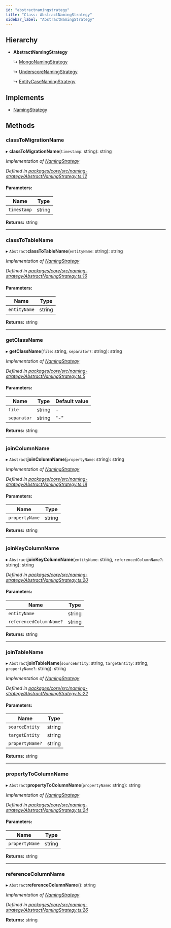 ```yaml
---
id: "abstractnamingstrategy"
title: "Class: AbstractNamingStrategy"
sidebar_label: "AbstractNamingStrategy"
---
```


## Hierarchy

* **AbstractNamingStrategy**

  ↳ [MongoNamingStrategy](mongonamingstrategy.md)

  ↳ [UnderscoreNamingStrategy](underscorenamingstrategy.md)

  ↳ [EntityCaseNamingStrategy](entitycasenamingstrategy.md)

## Implements

* [NamingStrategy](../interfaces/namingstrategy.md)

## Methods

### classToMigrationName

▸ **classToMigrationName**(`timestamp`: string): string

*Implementation of [NamingStrategy](../interfaces/namingstrategy.md)*

*Defined in [packages/core/src/naming-strategy/AbstractNamingStrategy.ts:12](https://github.com/mikro-orm/mikro-orm/blob/4249b052e/packages/core/src/naming-strategy/AbstractNamingStrategy.ts#L12)*

#### Parameters:

Name | Type |
------ | ------ |
`timestamp` | string |

**Returns:** string

___

### classToTableName

▸ `Abstract`**classToTableName**(`entityName`: string): string

*Implementation of [NamingStrategy](../interfaces/namingstrategy.md)*

*Defined in [packages/core/src/naming-strategy/AbstractNamingStrategy.ts:16](https://github.com/mikro-orm/mikro-orm/blob/4249b052e/packages/core/src/naming-strategy/AbstractNamingStrategy.ts#L16)*

#### Parameters:

Name | Type |
------ | ------ |
`entityName` | string |

**Returns:** string

___

### getClassName

▸ **getClassName**(`file`: string, `separator?`: string): string

*Implementation of [NamingStrategy](../interfaces/namingstrategy.md)*

*Defined in [packages/core/src/naming-strategy/AbstractNamingStrategy.ts:5](https://github.com/mikro-orm/mikro-orm/blob/4249b052e/packages/core/src/naming-strategy/AbstractNamingStrategy.ts#L5)*

#### Parameters:

Name | Type | Default value |
------ | ------ | ------ |
`file` | string | - |
`separator` | string | "-" |

**Returns:** string

___

### joinColumnName

▸ `Abstract`**joinColumnName**(`propertyName`: string): string

*Implementation of [NamingStrategy](../interfaces/namingstrategy.md)*

*Defined in [packages/core/src/naming-strategy/AbstractNamingStrategy.ts:18](https://github.com/mikro-orm/mikro-orm/blob/4249b052e/packages/core/src/naming-strategy/AbstractNamingStrategy.ts#L18)*

#### Parameters:

Name | Type |
------ | ------ |
`propertyName` | string |

**Returns:** string

___

### joinKeyColumnName

▸ `Abstract`**joinKeyColumnName**(`entityName`: string, `referencedColumnName?`: string): string

*Defined in [packages/core/src/naming-strategy/AbstractNamingStrategy.ts:20](https://github.com/mikro-orm/mikro-orm/blob/4249b052e/packages/core/src/naming-strategy/AbstractNamingStrategy.ts#L20)*

#### Parameters:

Name | Type |
------ | ------ |
`entityName` | string |
`referencedColumnName?` | string |

**Returns:** string

___

### joinTableName

▸ `Abstract`**joinTableName**(`sourceEntity`: string, `targetEntity`: string, `propertyName?`: string): string

*Implementation of [NamingStrategy](../interfaces/namingstrategy.md)*

*Defined in [packages/core/src/naming-strategy/AbstractNamingStrategy.ts:22](https://github.com/mikro-orm/mikro-orm/blob/4249b052e/packages/core/src/naming-strategy/AbstractNamingStrategy.ts#L22)*

#### Parameters:

Name | Type |
------ | ------ |
`sourceEntity` | string |
`targetEntity` | string |
`propertyName?` | string |

**Returns:** string

___

### propertyToColumnName

▸ `Abstract`**propertyToColumnName**(`propertyName`: string): string

*Implementation of [NamingStrategy](../interfaces/namingstrategy.md)*

*Defined in [packages/core/src/naming-strategy/AbstractNamingStrategy.ts:24](https://github.com/mikro-orm/mikro-orm/blob/4249b052e/packages/core/src/naming-strategy/AbstractNamingStrategy.ts#L24)*

#### Parameters:

Name | Type |
------ | ------ |
`propertyName` | string |

**Returns:** string

___

### referenceColumnName

▸ `Abstract`**referenceColumnName**(): string

*Implementation of [NamingStrategy](../interfaces/namingstrategy.md)*

*Defined in [packages/core/src/naming-strategy/AbstractNamingStrategy.ts:26](https://github.com/mikro-orm/mikro-orm/blob/4249b052e/packages/core/src/naming-strategy/AbstractNamingStrategy.ts#L26)*

**Returns:** string
